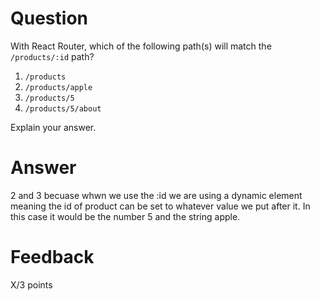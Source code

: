 # Question

With React Router, which of the following path(s) will match the `/products/:id` path?

1. `/products`
2. `/products/apple`
3. `/products/5`
4. `/products/5/about`

Explain your answer.

# Answer

2 and 3 becuase whwn we use the :id we are using a dynamic element meaning the id of product can be set to whatever value we put after it. In this case it would be the number 5 and the string apple.

# Feedback

X/3 points
